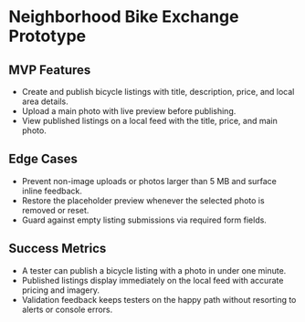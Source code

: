 # Neighborhood Bike Exchange Prototype

## MVP Features
- Create and publish bicycle listings with title, description, price, and local area details.
- Upload a main photo with live preview before publishing.
- View published listings on a local feed with the title, price, and main photo.

## Edge Cases
- Prevent non-image uploads or photos larger than 5 MB and surface inline feedback.
- Restore the placeholder preview whenever the selected photo is removed or reset.
- Guard against empty listing submissions via required form fields.

## Success Metrics
- A tester can publish a bicycle listing with a photo in under one minute.
- Published listings display immediately on the local feed with accurate pricing and imagery.
- Validation feedback keeps testers on the happy path without resorting to alerts or console errors.
